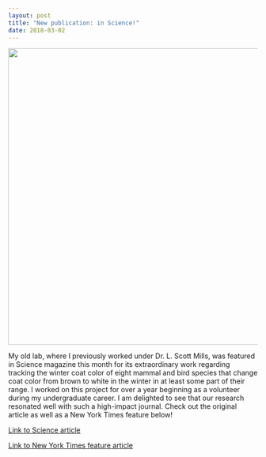 ```yaml
---
layout: post
title: "New publication: in Science!"
date: 2018-03-02
---
```

<center><img src="https://static01.nyt.com/images/2018/03/30/climate/CLI-SEASONS-illo/CLI-SEASONS-illo-superJumbo.jpg?quality=75&auto=web" width="600 px" />
</center>
 
My old lab, where I previously worked under Dr. L. Scott Mills, was featured in Science magazine this month for its extraordinary work regarding tracking the winter coat color of eight mammal and bird species that change coat color from brown to white in the winter in at least some part of their range. I worked on this project for over a year beginning as a volunteer during my undergraduate career. I am delighted to see that our research resonated well with such a high-impact journal. Check out the original article as well as a New York Times feature below!  
  
[Link to Science article](http://science.sciencemag.org/content/359/6379/1033.full?ijkey=DTbzNu9LT5IJ.&keytype=ref&siteid=sci)  
  
  
[Link to New York Times feature article](https://www.nytimes.com/2018/04/04/climate/animals-seasons-mismatch.html)
